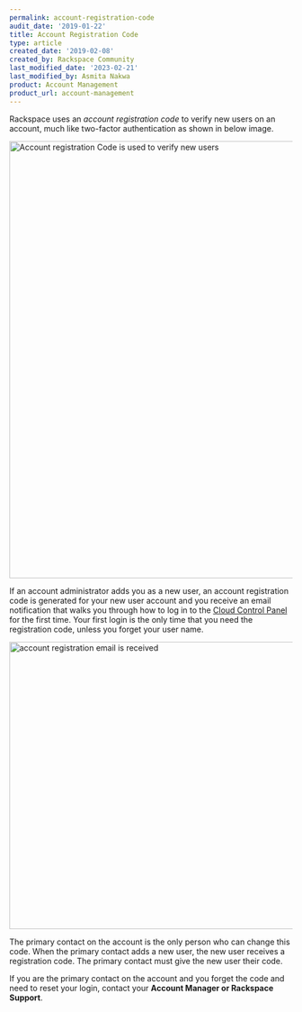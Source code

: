 ```yaml
---
permalink: account-registration-code
audit_date: '2019-01-22'
title: Account Registration Code
type: article
created_date: '2019-02-08'
created_by: Rackspace Community
last_modified_date: '2023-02-21'
last_modified_by: Asmita Nakwa
product: Account Management
product_url: account-management
---
```


Rackspace uses an _account registration code_ to verify new users on an account, much like two-factor authentication as shown in below image. 

   <img width="776" alt="Account registration Code is used to verify new users" src="/support/how-to/account-registration-code/accountregistrationcode1.png">

If an account administrator adds you as a new user, an account registration code is generated for your new user account and you receive an email notification that walks you through how to log in to the [Cloud Control Panel](https://login.rackspace.com) for the first time. Your first login is the only time that you need the registration code, unless you forget your user name.

   <img width="510" alt="account registration email is received" src="/support/how-to/account-registration-code/accountregistrationemail.png">

The primary contact on the account is the only person who can change this code. When the primary contact adds a new user, the new user receives a registration code. The primary contact must give the new user their code.

If you are the primary contact on the account and you forget the code and need to reset your login, contact your **Account Manager or Rackspace Support**.
